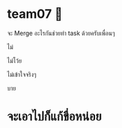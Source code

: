 # team07 💩

จะ Merge อะไรกันช่วยทำ task ด้วยครับเพื่อนๆ

ไม่

ไม่โว้ย

ไม่เข้าใจจริงๆ

บาย

<h1>จะเอาไปก็แก้ขื่อหน่อย</h1>
